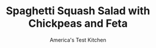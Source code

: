 ---
layout: ../../layouts/MarkdownPostLayout.astro
title: Spaghetti Squash Salad with Chickpeas and Feta
author: America's Test Kitchen
pubDate: 2023-03-15
description: "Sure, you can toss it with butter (yawn) or pretend it’s pasta (it’s not). But we wanted a more flavorful approach."
image_url: https://res.cloudinary.com/hksqkdlah/image/upload/ar_1:1,c_fill,dpr_2.0,f_auto,fl_lossy.progressive.strip_profile,g_faces:auto,q_auto:low,w_344/25071_sfs-roasted-spaghetti-squash-salad-11
tags: ["Main Courses","Cheese","Beans","Vegetables","Salads"]
calories: 1893
protein: 8
carbohydrates: 28
fats: 
fiber: 7
ingredients: ["1 (2 1/2-pound), spaghetti squash, halved lengthwise and seeded","6 tablespoons, extra-virgin olive oil, plus extra for drizzling",", Salt and pepper","2 teaspoons, grated lemon zest plus 7 teaspoons juice","1 (15-ounce) can, chickpeas, rinsed","2 ounces, feta cheese, crumbled (1/2 cup)","1/2 cup coarsely, chopped fresh parsley","4 , scallions, sliced thin on bias","2 tablespoons chopped toasted, pistachios"]
serves: 6
time: "1¼ hours, plus 1 hour cooling"
instructions: ["Adjust oven rack to middle position and heat oven to 375 degrees. Brush cut sides of squash with 2 tablespoons oil and season with salt and pepper. Place squash, cut side down, on rimmed baking sheet. Roast squash until just tender and tip of paring knife can easily be slipped into flesh, 40 to 45 minutes. Transfer squash to wire rack, cut side up, and let cool completely, about 1 hour.","Combine lemon zest and juice, remaining 1/4 cup oil, 1/2 teaspoon salt, and 1/2 teaspoon pepper in large bowl. Holding squash over bowl, use fork to scrape flesh from skin into strands; discard skin.","Add chickpeas to bowl with squash and toss gently to coat with dressing. Transfer to serving platter and sprinkle with feta, parsley, scallions, and pistachios. Drizzle with extra oil before serving."]
nutrition: ["340 mg Potassium","139 mg Phosphorus","149 mg Calcium","2 mg Iron","46 mg Magnesium","714 mg Sodium","1 mg Zinc","20 g Fat","1 mg Niacin (B3)","11 g Monounsaturated","2 g Polyunsaturated","15 mg Vitamin C","11 mg Cholesterol","4 g Saturated","7 g Fiber","69 µg Folate (food)","7 g Sugars","116 µg Vitamin K","193 g Water","28 g Carbs","69 µg Folate equivalent (total)","8 g Protein","2 mg Vitamin E","51 µg Vitamin A","315 kcal Energy","1893 calories"]
notes: "Plan ahead: The squash needs to cool for 1 hour after roasting."
---
